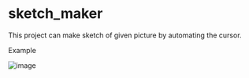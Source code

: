 # sketch_maker
This project can make sketch of given picture by automating the cursor.

Example

![image](https://user-images.githubusercontent.com/67996558/114420044-98dca800-9bd1-11eb-8100-8fcb8c6809c6.png)

